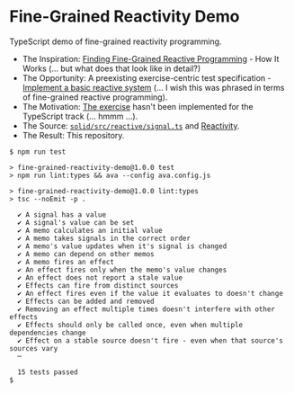 # Fine-Grained Reactivity Demo

TypeScript demo of fine-grained reactivity programming.
* The Inspiration: [Finding Fine-Grained Reactive Programming](https://levelup.gitconnected.com/finding-fine-grained-reactive-programming-89741994ddee#4543) - How It Works (... but what does that look like in detail?)
* The Opportunity: A preexisting exercise-centric test specification - [Implement a basic reactive system](https://github.com/exercism/problem-specifications/blob/master/exercises/react/canonical-data.json) (... I wish this was phrased in terms of fine-grained reactive programming).
* The Motivation: [The exercise](https://exercism.io/tracks/javascript/exercises/react) hasn't been implemented for the TypeScript track (... hmmm ...).
* The Source: [`solid/src/reactive/signal.ts`](https://github.com/ryansolid/solid/blob/master/packages/solid/src/reactive/signal.ts) and [Reactivity](https://github.com/ryansolid/solid/blob/master/documentation/reactivity.md#user-content-computations).
* The Result: This repository.

```ShellSession
$ npm run test

> fine-grained-reactivity-demo@1.0.0 test
> npm run lint:types && ava --config ava.config.js

> fine-grained-reactivity-demo@1.0.0 lint:types
> tsc --noEmit -p .

  ✔ A signal has a value
  ✔ A signal's value can be set
  ✔ A memo calculates an initial value
  ✔ A memo takes signals in the correct order
  ✔ A memo's value updates when it's signal is changed
  ✔ A memo can depend on other memos
  ✔ A memo fires an effect
  ✔ An effect fires only when the memo's value changes
  ✔ An effect does not report a stale value
  ✔ Effects can fire from distinct sources
  ✔ An effect fires even if the value it evaluates to doesn't change
  ✔ Effects can be added and removed
  ✔ Removing an effect multiple times doesn't interfere with other effects
  ✔ Effects should only be called once, even when multiple dependencies change
  ✔ Effect on a stable source doesn't fire - even when that source's sources vary
  ─

  15 tests passed
$ 
```
